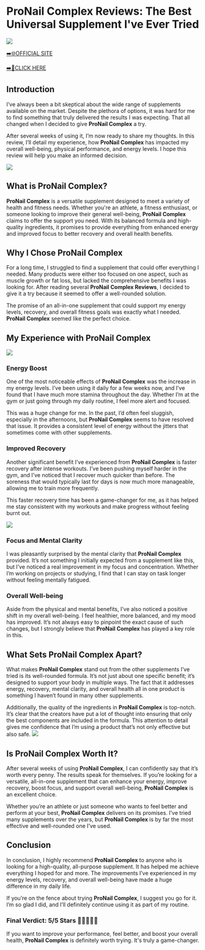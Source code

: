 # ProNail Complex Reviews: The Best Universal Supplement I've Ever Tried

[![](https://static.vecteezy.com/system/resources/thumbnails/019/896/014/small/buy-now-gradient-button-with-cart-symbol-buy-now-illustration-png.png)](https://edetoop.top/lander/sugarpreland-1/pronai.html) 

[➡️🌐OFFICIAL SITE](https://edetoop.top/lander/sugarpreland-1/pronai.html) 

[➡️🔗CLICK HERE](https://edetoop.top/lander/sugarpreland-1/pronai.html) 


## Introduction

I’ve always been a bit skeptical about the wide range of supplements available on the market. Despite the plethora of options, it was hard for me to find something that truly delivered the results I was expecting. That all changed when I decided to give **ProNail Complex** a try.

After several weeks of using it, I’m now ready to share my thoughts. In this review, I’ll detail my experience, how **ProNail Complex** has impacted my overall well-being, physical performance, and energy levels. I hope this review will help you make an informed decision. 

[![](https://wallpapers.com/images/hd/red-order-now-button-udg4jcj4arvn8b0n-2.png)](https://edetoop.top/lander/sugarpreland-1/pronai.html)  

## What is ProNail Complex?

**ProNail Complex** is a versatile supplement designed to meet a variety of health and fitness needs. Whether you're an athlete, a fitness enthusiast, or someone looking to improve their general well-being, **ProNail Complex** claims to offer the support you need. With its balanced formula and high-quality ingredients, it promises to provide everything from enhanced energy and improved focus to better recovery and overall health benefits.

## Why I Chose ProNail Complex

For a long time, I struggled to find a supplement that could offer everything I needed. Many products were either too focused on one aspect, such as muscle growth or fat loss, but lacked the comprehensive benefits I was looking for. After reading several **ProNail Complex Reviews**, I decided to give it a try because it seemed to offer a well-rounded solution.

The promise of an all-in-one supplement that could support my energy levels, recovery, and overall fitness goals was exactly what I needed. **ProNail Complex** seemed like the perfect choice.

## My Experience with ProNail Complex

[![](https://static.vecteezy.com/system/resources/thumbnails/019/896/014/small/buy-now-gradient-button-with-cart-symbol-buy-now-illustration-png.png)](https://edetoop.top/lander/sugarpreland-1/pronai.html)

### Energy Boost

One of the most noticeable effects of **ProNail Complex** was the increase in my energy levels. I’ve been using it daily for a few weeks now, and I’ve found that I have much more stamina throughout the day. Whether I’m at the gym or just going through my daily routine, I feel more alert and focused.

This was a huge change for me. In the past, I’d often feel sluggish, especially in the afternoons, but **ProNail Complex** seems to have resolved that issue. It provides a consistent level of energy without the jitters that sometimes come with other supplements.

### Improved Recovery

Another significant benefit I’ve experienced from **ProNail Complex** is faster recovery after intense workouts. I’ve been pushing myself harder in the gym, and I’ve noticed that I recover much quicker than before. The soreness that would typically last for days is now much more manageable, allowing me to train more frequently.

This faster recovery time has been a game-changer for me, as it has helped me stay consistent with my workouts and make progress without feeling burnt out.

[![](https://wallpapers.com/images/hd/red-order-now-button-udg4jcj4arvn8b0n-2.png)](https://edetoop.top/lander/sugarpreland-1/pronai.html)  

### Focus and Mental Clarity

I was pleasantly surprised by the mental clarity that **ProNail Complex** provided. It’s not something I initially expected from a supplement like this, but I’ve noticed a real improvement in my focus and concentration. Whether I’m working on projects or studying, I find that I can stay on task longer without feeling mentally fatigued.

### Overall Well-being

Aside from the physical and mental benefits, I’ve also noticed a positive shift in my overall well-being. I feel healthier, more balanced, and my mood has improved. It’s not always easy to pinpoint the exact cause of such changes, but I strongly believe that **ProNail Complex** has played a key role in this.

## What Sets ProNail Complex Apart?

What makes **ProNail Complex** stand out from the other supplements I’ve tried is its well-rounded formula. It’s not just about one specific benefit; it’s designed to support your body in multiple ways. The fact that it addresses energy, recovery, mental clarity, and overall health all in one product is something I haven’t found in many other supplements.

Additionally, the quality of the ingredients in **ProNail Complex** is top-notch. It’s clear that the creators have put a lot of thought into ensuring that only the best components are included in the formula. This attention to detail gives me confidence that I’m using a product that’s not only effective but also safe.
[![](https://static.vecteezy.com/system/resources/thumbnails/019/896/014/small/buy-now-gradient-button-with-cart-symbol-buy-now-illustration-png.png)](https://edetoop.top/lander/sugarpreland-1/pronai.html)
## Is ProNail Complex Worth It?

After several weeks of using **ProNail Complex**, I can confidently say that it’s worth every penny. The results speak for themselves. If you’re looking for a versatile, all-in-one supplement that can enhance your energy, improve recovery, boost focus, and support overall well-being, **ProNail Complex** is an excellent choice.

Whether you’re an athlete or just someone who wants to feel better and perform at your best, **ProNail Complex** delivers on its promises. I’ve tried many supplements over the years, but **ProNail Complex** is by far the most effective and well-rounded one I’ve used.

## Conclusion

In conclusion, I highly recommend **ProNail Complex** to anyone who is looking for a high-quality, all-purpose supplement. It has helped me achieve everything I hoped for and more. The improvements I’ve experienced in my energy levels, recovery, and overall well-being have made a huge difference in my daily life.

If you’re on the fence about trying **ProNail Complex**, I suggest you go for it. I’m so glad I did, and I’ll definitely continue using it as part of my routine.

### Final Verdict: 5/5 Stars 🌟🌟🌟🌟🌟

If you want to improve your performance, feel better, and boost your overall health, **ProNail Complex** is definitely worth trying. It's truly a game-changer.
